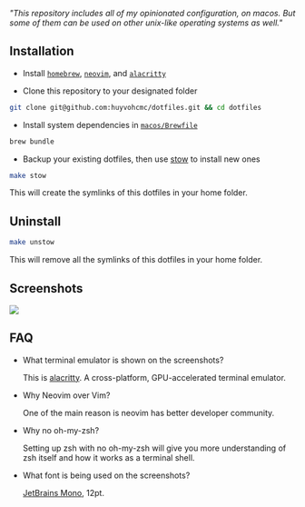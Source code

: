 _"This repository includes all of my opinionated configuration, on macos. But some of them can be used on other unix-like operating systems as well."_

## Installation

- Install [`homebrew`](https://brew.sh/), [`neovim`](https://neovim.io/), and [`alacritty`](https://github.com/alacritty/alacritty/)

- Clone this repository to your designated folder

```sh
git clone git@github.com:huyvohcmc/dotfiles.git && cd dotfiles
```

- Install system dependencies in [`macos/Brewfile`](./macos/Brewfile)

```sh
brew bundle
```

- Backup your existing dotfiles, then use [stow](https://www.gnu.org/software/stow/) to install new ones

```sh
make stow
```

This will create the symlinks of this dotfiles in your home folder.

## Uninstall

```sh
make unstow
```

This will remove all the symlinks of this dotfiles in your home folder.

## Screenshots

![](https://user-images.githubusercontent.com/17645203/80581688-b3a52380-8a37-11ea-9841-4622c3c5cca0.png)

## FAQ

- What terminal emulator is shown on the screenshots?

  This is [alacritty](https://github.com/alacritty/alacritty). A cross-platform, GPU-accelerated terminal emulator.

- Why Neovim over Vim?

  One of the main reason is neovim has better developer community.

- Why no oh-my-zsh?

  Setting up zsh with no oh-my-zsh will give you more understanding of zsh itself and how it works as a terminal shell.

- What font is being used on the screenshots?

  [JetBrains Mono](https://www.jetbrains.com/lp/mono/), 12pt.
